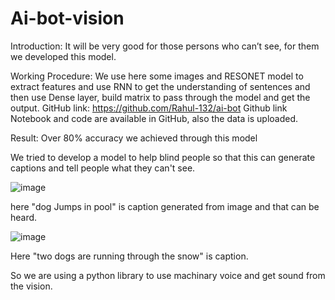# Ai-bot-vision
Introduction: It will be very good for those persons who can’t see, for them we developed this 
model.

Working Procedure:
We use here some images and RESONET model to extract features and use RNN to get the 
understanding of sentences and then use Dense layer, build matrix to pass through the model and
get the output.
GitHub link: https://github.com/Rahul-132/ai-bot
 Github link
Notebook and code are available in GitHub, also the data is uploaded.


Result: Over 80% accuracy we achieved through this model




We tried to develop a model to help blind people so that this can generate captions and tell people what they can't see.



![image](https://user-images.githubusercontent.com/64769085/123532816-2ee29200-d72e-11eb-9c2c-635db09b2e14.png)



here "dog Jumps in pool" is caption generated from image and that can be heard.



![image](https://user-images.githubusercontent.com/64769085/123532892-d9f34b80-d72e-11eb-8e11-b06e5042ae06.png)


Here "two dogs are running through the snow" is caption.



So we are using a python library to use machinary voice and get sound from the vision. 
